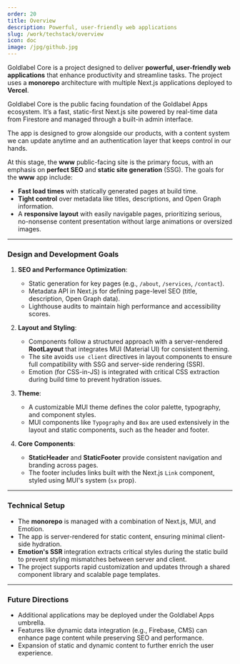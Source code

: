 ```yaml
---
order: 20
title: Overview
description: Powerful, user-friendly web applications
slug: /work/techstack/overview
icon: doc
image: /jpg/github.jpg
---
```


Goldlabel Core is a project designed to deliver **powerful, user-friendly web applications** that enhance productivity and streamline tasks. The project uses a **monorepo** architecture with multiple Next.js applications deployed to **Vercel**.

Goldlabel Core is the public facing foundation of the Goldlabel Apps ecosystem. It’s a fast, static-first Next.js site powered by real-time data from Firestore and managed through a built-in admin interface.

The app is designed to grow alongside our products, with a content system we can update anytime and an authentication layer that keeps control in our hands.

At this stage, the **www** public-facing site is the primary focus, with an emphasis on **perfect SEO** and **static site generation** (SSG). The goals for the **www** app include:

- **Fast load times** with statically generated pages at build time.
- **Tight control** over metadata like titles, descriptions, and Open Graph information.
- A **responsive layout** with easily navigable pages, prioritizing serious, no-nonsense content presentation without large animations or oversized images.

---

### **Design and Development Goals**

1. **SEO and Performance Optimization**:

   - Static generation for key pages (e.g., `/about`, `/services`, `/contact`).
   - Metadata API in Next.js for defining page-level SEO (title, description, Open Graph data).
   - Lighthouse audits to maintain high performance and accessibility scores.

2. **Layout and Styling**:

   - Components follow a structured approach with a server-rendered **RootLayout** that integrates MUI (Material UI) for consistent theming.
   - The site avoids `use client` directives in layout components to ensure full compatibility with SSG and server-side rendering (SSR).
   - Emotion (for CSS-in-JS) is integrated with critical CSS extraction during build time to prevent hydration issues.

3. **Theme**:

   - A customizable MUI theme defines the color palette, typography, and component styles.
   - MUI components like `Typography` and `Box` are used extensively in the layout and static components, such as the header and footer.

4. **Core Components**:
   - **StaticHeader** and **StaticFooter** provide consistent navigation and branding across pages.
   - The footer includes links built with the Next.js `Link` component, styled using MUI's system (`sx` prop).

---

### **Technical Setup**

- The **monorepo** is managed with a combination of Next.js, MUI, and Emotion.
- The app is server-rendered for static content, ensuring minimal client-side hydration.
- **Emotion's SSR** integration extracts critical styles during the static build to prevent styling mismatches between server and client.
- The project supports rapid customization and updates through a shared component library and scalable page templates.

---

### **Future Directions**

- Additional applications may be deployed under the Goldlabel Apps umbrella.
- Features like dynamic data integration (e.g., Firebase, CMS) can enhance page content while preserving SEO and performance.
- Expansion of static and dynamic content to further enrich the user experience.
